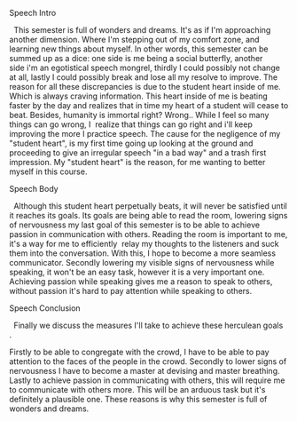 Speech Intro 

  This semester is full of wonders and dreams. It's as if I'm approaching   another dimension. Where I'm stepping out of my comfort zone, and learning new things about myself. In other words, this semester can be summed up as a dice: one side is me being a social butterfly, another side i'm an egotistical speech mongrel, thirdly I could possibly not change at all, lastly I could possibly break and lose all my resolve to improve. The reason for all these discrepancies is due to the student heart inside of me.  Which is always craving information. This heart inside of me is beating faster by the day and realizes that in time my heart of a student will cease to beat. Besides, humanity is immortal right? Wrong.. While I feel so many things can go wrong, I  realize that things can go right and i'll keep improving the more I practice speech. The cause for the negligence of my "student heart", is my first time going up looking at the ground and proceeding to give an irregular speech "in a bad way" and a trash first impression. My "student heart" is the reason, for me wanting to better myself in this course. 

Speech Body 

  Although this student heart perpetually beats, it will never be satisfied until it reaches its goals. Its goals are being able to read the room, lowering signs of nervousness my last goal of this semester is to be able to achieve passion in communication with others. Reading the room is important to me, it's a way for me to efficiently  relay my thoughts to the listeners and suck them into the conversation. With this, I hope to become a more seamless communicator. Secondly lowering my visible signs of nervousness while speaking, it won't be an easy task, however it is a very important one. Achieving passion while speaking gives me a reason to speak to others, without passion it's hard to pay attention while speaking to others. 

Speech Conclusion 

  Finally we discuss the measures I'll take to achieve these herculean goals .  

Firstly to be able to congregate with the crowd, I have to be able to pay attention to the faces of the people in the crowd. Secondly to lower signs of nervousness I have to become a master at devising and master breathing. Lastly to achieve passion in communicating with others, this will require me to communicate with others more. This will be an arduous task but it's definitely a plausible one. These reasons is why this semester is full of wonders and dreams.